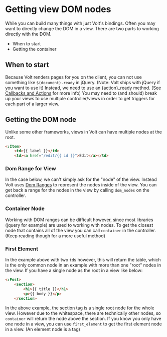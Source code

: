# Getting view DOM nodes

While you can build many things with just Volt's bindings.  Often you may want to directly change the DOM in a view.  There are two parts to working directly with the DOM.

- When to start
- Getting the container

## When to start

Because Volt renders pages for you on the client, you can not use something like ```$(document).ready``` in jQuery.  (Note: Volt ships with jQuery if you want to use it)  Instead, we need to use an {action}_ready method.  (See [Callbacks and Actions](callbacks_and_actions.md) for more info)  You may need to (and should) break up your views to use multiple controller/views in order to get triggers for each part of a larger view.

## Getting the DOM node

Unlike some other frameworks, views in Volt can have multiple nodes at the root.

```html
<:Item>
    <td>{{ label }}</td>
    <td><a href="/edit/{{ id }}">Edit</a></td>
```

### Dom Range for View

In the case below, we can't simply ask for the "node" of the view.  Instead Volt uses [Dom Ranges](https://developer.mozilla.org/en-US/docs/Web/API/Range) to represent the nodes inside of the view.  You can get back a range for the nodes in the view by calling ```dom_nodes``` on the controller.

### Container Node

Working with DOM ranges can be difficult however, since most libraries (jquery for example) are used to working with nodes.  To get the closest node that contains all of the view you can call ```container``` in the controller.  (Keep reading though for a more useful method)

### First Element

In the example above with two ```td```s however, this will return the table, which is the only common node in an example with more than one "root" nodes in the view.  If you have a single node as the root in a view like below:

```html
<:Post>
    <section>
        <h1>{{ title }}</h1>
        <p>{{ body }}</p>
    </section>
```

In the above example, the section tag is a single root node for the whole view.  However due to the whitespace, there are technically other nodes, so ```container``` will return the node above the section.  If you know you only have one node in a view, you can use ```first_element``` to get the first element node in a view.  (An element node is a tag)


